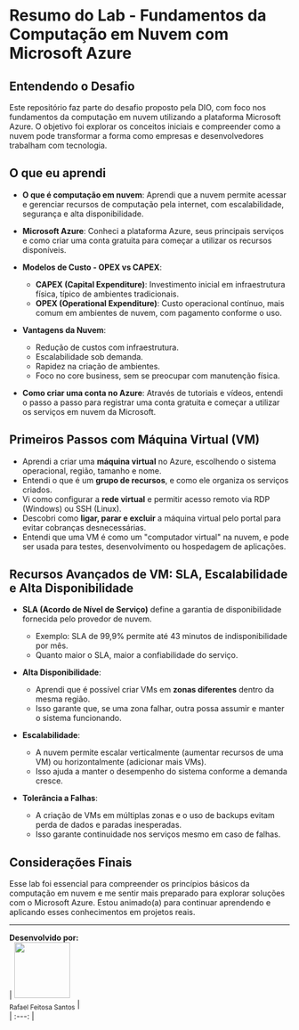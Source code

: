 # Resumo do Lab - Fundamentos da Computação em Nuvem com Microsoft Azure

## Entendendo o Desafio

Este repositório faz parte do desafio proposto pela DIO, com foco nos fundamentos da computação em nuvem utilizando a plataforma Microsoft Azure. O objetivo foi explorar os conceitos iniciais e compreender como a nuvem pode transformar a forma como empresas e desenvolvedores trabalham com tecnologia.

## O que eu aprendi

- **O que é computação em nuvem**: Aprendi que a nuvem permite acessar e gerenciar recursos de computação pela internet, com escalabilidade, segurança e alta disponibilidade.

- **Microsoft Azure**: Conheci a plataforma Azure, seus principais serviços e como criar uma conta gratuita para começar a utilizar os recursos disponíveis.

- **Modelos de Custo - OPEX vs CAPEX**:
  - **CAPEX (Capital Expenditure)**: Investimento inicial em infraestrutura física, típico de ambientes tradicionais.
  - **OPEX (Operational Expenditure)**: Custo operacional contínuo, mais comum em ambientes de nuvem, com pagamento conforme o uso.

- **Vantagens da Nuvem**:
  - Redução de custos com infraestrutura.
  - Escalabilidade sob demanda.
  - Rapidez na criação de ambientes.
  - Foco no core business, sem se preocupar com manutenção física.

- **Como criar uma conta no Azure**: Através de tutoriais e vídeos, entendi o passo a passo para registrar uma conta gratuita e começar a utilizar os serviços em nuvem da Microsoft.

## Primeiros Passos com Máquina Virtual (VM)

- Aprendi a criar uma **máquina virtual** no Azure, escolhendo o sistema operacional, região, tamanho e nome.
- Entendi o que é um **grupo de recursos**, e como ele organiza os serviços criados.
- Vi como configurar a **rede virtual** e permitir acesso remoto via RDP (Windows) ou SSH (Linux).
- Descobri como **ligar, parar e excluir** a máquina virtual pelo portal para evitar cobranças desnecessárias.
- Entendi que uma VM é como um "computador virtual" na nuvem, e pode ser usada para testes, desenvolvimento ou hospedagem de aplicações.

## Recursos Avançados de VM: SLA, Escalabilidade e Alta Disponibilidade

- **SLA (Acordo de Nível de Serviço)** define a garantia de disponibilidade fornecida pelo provedor de nuvem.
  - Exemplo: SLA de 99,9% permite até 43 minutos de indisponibilidade por mês.
  - Quanto maior o SLA, maior a confiabilidade do serviço.

- **Alta Disponibilidade**:
  - Aprendi que é possível criar VMs em **zonas diferentes** dentro da mesma região.
  - Isso garante que, se uma zona falhar, outra possa assumir e manter o sistema funcionando.

- **Escalabilidade**:
  - A nuvem permite escalar verticalmente (aumentar recursos de uma VM) ou horizontalmente (adicionar mais VMs).
  - Isso ajuda a manter o desempenho do sistema conforme a demanda cresce.

- **Tolerância a Falhas**:
  - A criação de VMs em múltiplas zonas e o uso de backups evitam perda de dados e paradas inesperadas.
  - Isso garante continuidade nos serviços mesmo em caso de falhas.

## Considerações Finais

Esse lab foi essencial para compreender os princípios básicos da computação em nuvem e me sentir mais preparado para explorar soluções com o Microsoft Azure. Estou animado(a) para continuar aprendendo e aplicando esses conhecimentos em projetos reais.

---

**Desenvolvido por:**  
| <img src="https://avatars.githubusercontent.com/u/127707049?v=4" width="100px"><br><sub>Rafael Feitosa Santos</sub> |  
| :---: |
